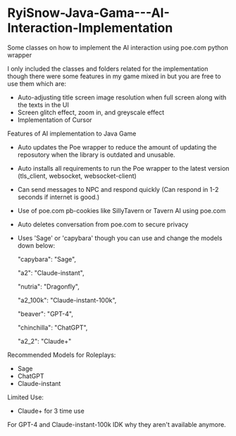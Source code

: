 # RyiSnow-Java-Gama---AI-Interaction-Implementation
Some classes on how to implement the AI interaction using poe.com python wrapper

I only included the classes and folders related for the implementation though there were some features in my game mixed in but you are free to use them which are:
- Auto-adjusting title screen image resolution when full screen along with the texts in the UI
- Screen glitch effect, zoom in, and greyscale effect
- Implementation of Cursor

Features of AI implementation to Java Game
- Auto updates the Poe wrapper to reduce the amount of updating the reposutory when the library is outdated and unusable.
- Auto installs all requirements to run the Poe wrapper to the latest version (tls_client, websocket, websocket-client)
- Can send messages to NPC and respond quickly (Can respond in 1-2 seconds if internet is good.)
- Use of poe.com pb-cookies like SillyTavern or Tavern AI using poe.com
- Auto deletes conversation from poe.com to secure privacy
- Uses 'Sage' or 'capybara' though you can use and change the models down below:
  
  "capybara": "Sage",
  
  "a2": "Claude-instant",
  
  "nutria": "Dragonfly",
  
  "a2_100k": "Claude-instant-100k",
  
  "beaver": "GPT-4",
  
  "chinchilla": "ChatGPT",
  
  "a2_2": "Claude+"

Recommended Models for Roleplays: 
- Sage
- ChatGPT
- Claude-instant

Limited Use: 
- Claude+ for 3 time use

For GPT-4 and Claude-instant-100k IDK why they aren't available anymore.
